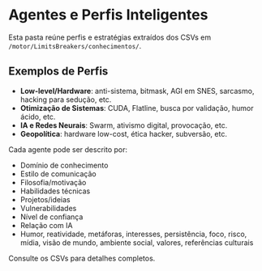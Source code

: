# Agentes e Perfis Inteligentes

Esta pasta reúne perfis e estratégias extraídos dos CSVs em `/motor/LimitsBreakers/conhecimentos/`.

## Exemplos de Perfis

- **Low-level/Hardware**: anti-sistema, bitmask, AGI em SNES, sarcasmo, hacking para sedução, etc.
- **Otimização de Sistemas**: CUDA, Flatline, busca por validação, humor ácido, etc.
- **IA e Redes Neurais**: Swarm, ativismo digital, provocação, etc.
- **Geopolítica**: hardware low-cost, ética hacker, subversão, etc.

Cada agente pode ser descrito por:
- Domínio de conhecimento
- Estilo de comunicação
- Filosofia/motivação
- Habilidades técnicas
- Projetos/ideias
- Vulnerabilidades
- Nível de confiança
- Relação com IA
- Humor, reatividade, metáforas, interesses, persistência, foco, risco, mídia, visão de mundo, ambiente social, valores, referências culturais

Consulte os CSVs para detalhes completos.
